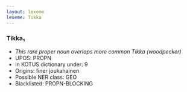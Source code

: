 ```yaml
---
layout: lexeme
lexeme: Tikka
---
```


###  Tikka₁

* _This rare proper noun overlaps more common *Tikka* (woodpecker)_
* UPOS:  PROPN
* in KOTUS dictionary under:  9
* Origins: finer joukahainen 
* Possible NER class:  GEO
* Blacklisted:  PROPN-BLOCKING

